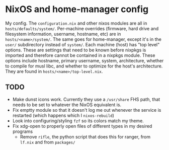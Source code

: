 # NixOS and home-manager config

My config. The `configuration.nix` and other nixos modules are all in `hosts/defaults/system/`.
Per-machine overrides (firmware, hard drive and filesystem information, username,
hostname, etc) are in `hosts/<name>/system/`. The same goes for home-manager, except
it's in the `user/` subdirectory instead of `system/`.
Each machine (host) has "top level" options. These are settings that need to be
known before nixpkgs is imported and therefore cannot be contained in a nixpkgs
module. These options include hostname, primary username, system, architecture,
whether to compile for musl libc, and whether to optimize for the host's architecture.
They are found in `hosts/<name>/top-level.nix`.

## TODO

- Make dunst icons work. Currently they use a `/usr/share` FHS path, that needs
  to be set to whatever the NixOS equivalent is.
- Fix emptty module so that it doesn't log me out whenever the service is restarted
  (which happens which I `nixos-rebuild`)
- Look into configuring/styling `fzf` so its colors match my theme.
- Fix xdg-open to properly open files of different types in my desired programs
  - Remove `rifle`, the python script that does this for ranger, from `lf.nix` and
    from `packages/`
